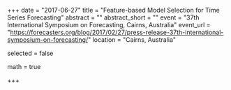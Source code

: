 +++
date = "2017-06-27"
title = "Feature-based Model Selection for Time Series Forecasting"
abstract = ""
abstract_short = ""
event = "37th International Symposium on Forecasting, Cairns, Australia"
event_url = "https://forecasters.org/blog/2017/02/27/press-release-37th-international-symposium-on-forecasting/"
location = "Cairns, Australia"

selected = false

math = true

+++

